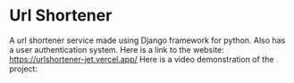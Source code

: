 # Url Shortener
A url shortener service made using Django framework for python. Also has a user authentication system.
Here is a link to the website: https://urlshortener-jet.vercel.app/
Here is a video demonstration of the project:
